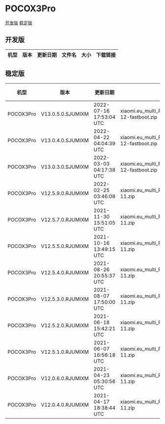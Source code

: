 # POCOX3Pro
[开发版](#开发版)  [稳定版](#稳定版)
## 开发版
| 机型 | 版本 | 更新日期 | 文件名 | 大小 | 下载链接 |
| ---- | ---- | ---- | ---- | ---- | ---- |
## 稳定版
| 机型 | 版本 | 更新日期 | 文件名 | 大小 | 下载链接 |
| ---- | ---- | ---- | ---- | ---- | ---- |
| POCOX3Pro | V13.0.5.0.SJUMIXM | 2022-07-16 17:53:04 UTC | xiaomi.eu_multi_POCOX3Pro_V13.0.5.0.SJUMIXM_v13-12-fastboot.zip | 3.7 GB | [SourceForge](https://sourceforge.net/projects/xiaomi-eu-multilang-miui-roms/files/xiaomi.eu/MIUI-STABLE-RELEASES/MIUIv13/xiaomi.eu_multi_POCOX3Pro_V13.0.5.0.SJUMIXM_v13-12-fastboot.zip/download) |
| POCOX3Pro | V13.0.4.0.SJUMIXM | 2022-04-22 04:04:39 UTC | xiaomi.eu_multi_POCOX3Pro_V13.0.4.0.SJUMIXM_v13-12-fastboot.zip | 3.7 GB | [SourceForge](https://sourceforge.net/projects/xiaomi-eu-multilang-miui-roms/files/xiaomi.eu/MIUI-STABLE-RELEASES/MIUIv13/xiaomi.eu_multi_POCOX3Pro_V13.0.4.0.SJUMIXM_v13-12-fastboot.zip/download) |
| POCOX3Pro | V13.0.3.0.SJUMIXM | 2022-03-03 04:17:38 UTC | xiaomi.eu_multi_POCOX3Pro_V13.0.3.0.SJUMIXM_v13-12-fastboot.zip | 3.6 GB | [SourceForge](https://sourceforge.net/projects/xiaomi-eu-multilang-miui-roms/files/xiaomi.eu/MIUI-STABLE-RELEASES/MIUIv13/xiaomi.eu_multi_POCOX3Pro_V13.0.3.0.SJUMIXM_v13-12-fastboot.zip/download) |
| POCOX3Pro | V12.5.9.0.RJUMIXM | 2022-02-25 03:46:08 UTC | xiaomi.eu_multi_POCOX3Pro_V12.5.9.0.RJUMIXM_v12-11.zip | 3.1 GB | [SourceForge](https://sourceforge.net/projects/xiaomi-eu-multilang-miui-roms/files/xiaomi.eu/MIUI-STABLE-RELEASES/MIUIv12/xiaomi.eu_multi_POCOX3Pro_V12.5.9.0.RJUMIXM_v12-11.zip/download) |
| POCOX3Pro | V12.5.7.0.RJUMIXM | 2021-11-30 15:51:05 UTC | xiaomi.eu_multi_POCOX3Pro_V12.5.7.0.RJUMIXM_v12-11.zip | 3.1 GB | [SourceForge](https://sourceforge.net/projects/xiaomi-eu-multilang-miui-roms/files/xiaomi.eu/MIUI-STABLE-RELEASES/MIUIv12/xiaomi.eu_multi_POCOX3Pro_V12.5.7.0.RJUMIXM_v12-11.zip/download) |
| POCOX3Pro | V12.5.5.0.RJUMIXM | 2021-10-16 13:49:15 UTC | xiaomi.eu_multi_POCOX3Pro_V12.5.5.0.RJUMIXM_v12-11.zip | 3.3 GB | [SourceForge](https://sourceforge.net/projects/xiaomi-eu-multilang-miui-roms/files/xiaomi.eu/MIUI-STABLE-RELEASES/MIUIv12/xiaomi.eu_multi_POCOX3Pro_V12.5.5.0.RJUMIXM_v12-11.zip/download) |
| POCOX3Pro | V12.5.4.0.RJUMIXM | 2021-08-26 20:55:37 UTC | xiaomi.eu_multi_POCOX3Pro_V12.5.4.0.RJUMIXM_v12-11.zip | 3.3 GB | [SourceForge](https://sourceforge.net/projects/xiaomi-eu-multilang-miui-roms/files/xiaomi.eu/MIUI-STABLE-RELEASES/MIUIv12/xiaomi.eu_multi_POCOX3Pro_V12.5.4.0.RJUMIXM_v12-11.zip/download) |
| POCOX3Pro | V12.5.3.0.RJUMIXM | 2021-08-07 17:50:00 UTC | xiaomi.eu_multi_POCOX3Pro_V12.5.3.0.RJUMIXM_v12-11.zip | 3.3 GB | [SourceForge](https://sourceforge.net/projects/xiaomi-eu-multilang-miui-roms/files/xiaomi.eu/MIUI-STABLE-RELEASES/MIUIv12/xiaomi.eu_multi_POCOX3Pro_V12.5.3.0.RJUMIXM_v12-11.zip/download) |
| POCOX3Pro | V12.5.2.0.RJUMIXM | 2021-06-18 15:42:21 UTC | xiaomi.eu_multi_POCOX3Pro_V12.5.2.0.RJUMIXM_v12-11.zip | 3.3 GB | [SourceForge](https://sourceforge.net/projects/xiaomi-eu-multilang-miui-roms/files/xiaomi.eu/MIUI-STABLE-RELEASES/MIUIv12/xiaomi.eu_multi_POCOX3Pro_V12.5.2.0.RJUMIXM_v12-11.zip/download) |
| POCOX3Pro | V12.5.1.0.RJUMIXM | 2021-06-07 16:56:18 UTC | xiaomi.eu_multi_POCOX3Pro_V12.5.1.0.RJUMIXM_v12-11.zip | 3.3 GB | [SourceForge](https://sourceforge.net/projects/xiaomi-eu-multilang-miui-roms/files/xiaomi.eu/MIUI-STABLE-RELEASES/MIUIv12/xiaomi.eu_multi_POCOX3Pro_V12.5.1.0.RJUMIXM_v12-11.zip/download) |
| POCOX3Pro | V12.0.6.0.RJUMIXM | 2021-04-23 05:30:56 UTC | xiaomi.eu_multi_POCOX3Pro_V12.0.6.0.RJUMIXM_v12-11.zip | 3.2 GB | [SourceForge](https://sourceforge.net/projects/xiaomi-eu-multilang-miui-roms/files/xiaomi.eu/MIUI-STABLE-RELEASES/MIUIv12/xiaomi.eu_multi_POCOX3Pro_V12.0.6.0.RJUMIXM_v12-11.zip/download) |
| POCOX3Pro | V12.0.4.0.RJUMIXM | 2021-04-17 18:38:44 UTC | xiaomi.eu_multi_POCOX3Pro_V12.0.4.0.RJUMIXM_v12-11.zip | 3.2 GB | [SourceForge](https://sourceforge.net/projects/xiaomi-eu-multilang-miui-roms/files/xiaomi.eu/MIUI-STABLE-RELEASES/MIUIv12/xiaomi.eu_multi_POCOX3Pro_V12.0.4.0.RJUMIXM_v12-11.zip/download) |
